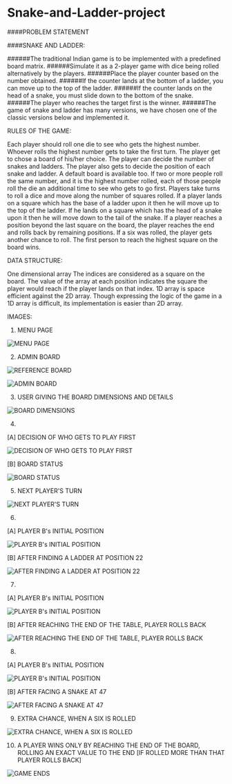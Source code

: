 # Snake-and-Ladder-project
####PROBLEM STATEMENT

####SNAKE AND LADDER:

######The traditional Indian game is to be implemented with a predefined board matrix. 
######Simulate it as a 2-player game with dice being rolled alternatively by the players. 
######Place the player counter based on the number obtained. 
######If the counter lands at the bottom of a ladder, you can move up to the top of the ladder. 
######If the counter lands on the head of a snake, you must slide down to the bottom of the snake. 
######The player who reaches the target first is the winner. 
######The game of snake and ladder has many versions, we have chosen one of the classic versions below and implemented it.

RULES OF THE GAME:

Each player should roll one die to see who gets the highest number.
Whoever rolls the highest number gets to take the first turn.
The player get to chose a board of his/her choice. The player can decide the number of snakes and ladders. 
The player also gets to decide the position of each snake and ladder.
A default board is available too.
If two or more people roll the same number, and it is the highest number rolled, each of those people roll the die an additional time to see who gets to go first.
Players take turns to roll a dice and move along the number of squares rolled.
If a player lands on a square which has the base of a ladder upon it then he will move up to the top of the ladder.
If he lands on a square which has the head of a snake upon it then he will move down to the tail of the snake.
If a player reaches a position beyond the last square on the board, the player reaches the end and rolls back by remaining positions.
If a six was rolled, the player gets another chance to roll.
The first person to reach the highest square on the board wins.

DATA STRUCTURE:

One dimensional array
The indices are considered as a square on the board. The value of the array at each position indicates the square the player would reach if the player lands on that index.
1D array is space efficient against the 2D array. 
Though expressing the logic of the game in a 1D array is difficult, its implementation is easier than 2D array.

IMAGES:

1. MENU PAGE 

![MENU PAGE](imagesFolder/menu.png?raw=true "MENU PAGE")

2. ADMIN BOARD

![REFERENCE BOARD](imagesFolder/referenceBoard.png?raw=true "REFERENCE BOARD")

![ADMIN BOARD](imagesFolder/adminBoard.png?raw=true "ADMIN BOARD")

3.  USER GIVING THE BOARD DIMENSIONS AND DETAILS

![BOARD DIMENSIONS](imagesFolder/boardDimensions.png?raw=true "BOARD DIMENSIONS")

4. 
 [A] DECISION OF WHO GETS TO PLAY FIRST

![DECISION OF WHO GETS TO PLAY FIRST](imagesFolder/chooseFirstPlayer.png?raw=true "DECISION OF WHO GETS TO PLAY FIRST")

 [B] BOARD STATUS

![BOARD STATUS](imagesFolder/boardStatus.png?raw=true "BOARD STATUS")

5. NEXT PLAYER'S TURN

![NEXT PLAYER'S TURN](imagesFolder/nextPlayerTurn.png?raw=true "NEXT PLAYER'S TURN")

6.  
 [A] PLAYER B's INITIAL POSITION

![PLAYER B's INITIAL POSITION](imagesFolder/playerPositionBeforeMove.png?raw=true "PLAYER B's INITIAL POSITION")

 [B] AFTER FINDING A LADDER AT POSITION 22

![AFTER FINDING A LADDER AT POSITION 22](imagesFolder/playerPositionAfterMove.png?raw=true "AFTER FINDING A LADDER AT POSITION 22")

7. 
[A] PLAYER B's INITIAL POSITION

![PLAYER B's INITIAL POSITION](imagesFolder/positionBeforeRollBack.png?raw=true "PLAYER B's INITIAL POSITION")

[B] AFTER REACHING THE END OF THE TABLE, PLAYER ROLLS BACK

![AFTER REACHING THE END OF THE TABLE, PLAYER ROLLS BACK](imagesFolder/positionAfterRollBack.png?raw=true "AFTER REACHING THE END OF THE TABLE, PLAYER ROLLS BACK")

8. 
[A] PLAYER B's INITIAL POSITION

![PLAYER B's INITIAL POSITION](imagesFolder/positionBeforeSnake.png?raw=true "PLAYER B's INITIAL POSITION")

[B] AFTER FACING A SNAKE AT 47

![AFTER FACING A SNAKE AT 47](imagesFolder/positionAfterSnake.png?raw=true "AFTER FACING A SNAKE AT 47")

9. EXTRA CHANCE, WHEN A SIX IS ROLLED

![EXTRA CHANCE, WHEN A SIX IS ROLLED](imagesFolder/sixIsRolled.png?raw=true "EXTRA CHANCE, WHEN A SIX IS ROLLED")

10. A PLAYER WINS ONLY BY REACHING THE END OF THE BOARD, ROLLING AN EXACT VALUE TO THE END [IF ROLLED MORE THAN THAT PLAYER ROLLS BACK]

![GAME ENDS](imagesFolder/gameEnds.png?raw=true "GAME ENDS")
